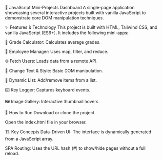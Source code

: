 🚀 JavaScript Mini-Projects Dashboard
A single-page application showcasing several interactive projects built with vanilla JavaScript to demonstrate core DOM manipulation techniques.

✨ Features & Technology
This project is built with HTML, Tailwind CSS, and vanilla JavaScript (ES6+). It includes the following mini-apps:

🔢 Grade Calculator: Calculates average grades.

👥 Employee Manager: Uses map, filter, and reduce.

🌐 Fetch Users: Loads data from a remote API.

🎨 Change Text & Style: Basic DOM manipulation.

📝 Dynamic List: Add/remove items from a list.

⌨️ Key Logger: Captures keyboard events.

🖼️ Image Gallery: Interactive thumbnail hovers.

🏃 How to Run
Download or clone the project.

Open the index.html file in your browser.

🏗️ Key Concepts
Data-Driven UI: The interface is dynamically generated from a JavaScript array.

SPA Routing: Uses the URL hash (#) to show/hide pages without a full reload.
